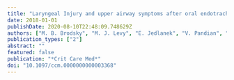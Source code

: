 ```yaml
---
title: "Laryngeal Injury and upper airway symptoms after oral endotracheal intubation with mechanical ventilation during critical care: a systematic review"
date: 2018-01-01
publishDate: 2020-08-10T22:48:09.748629Z
authors: ["M. B. Brodsky", "M. J. Levy", "E. Jedlanek", "V. Pandian", "B. Blackford", "C. Price", "G. Cole", "A. T. Hillel", "S. R. Best", "L. M. Akst"]
publication_types: ["2"]
abstract: ""
featured: false
publication: "*Crit Care Med*"
doi: "10.1097/ccm.0000000000003368"
---
```


